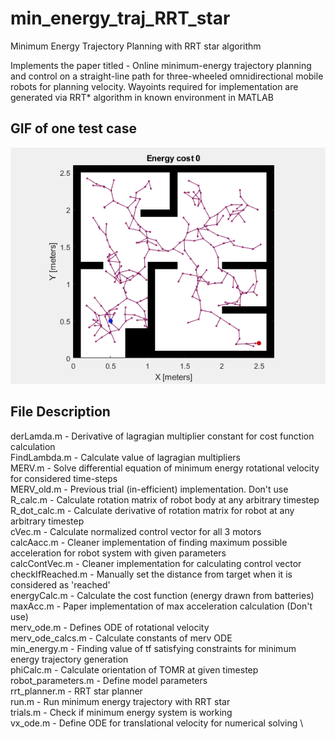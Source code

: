 # min_energy_traj_RRT_star
Minimum Energy Trajectory Planning with RRT star algorithm

Implements the paper titled - Online minimum-energy trajectory planning and control on a straight-line path for three-wheeled omnidirectional mobile robots for planning velocity. Wayoints required for implementation are generated via RRT* algorithm in known environment in MATLAB

## GIF of one test case
![RRT star with minimum energy trajectory planning](https://github.com/AccGen99/min_energy_traj_RRT_star/blob/main/rrtPath.gif)

## File Description
derLamda.m - Derivative of lagragian multiplier constant for cost function calculation \
FindLambda.m - Calculate value of lagragian multipliers \
MERV.m - Solve differential equation of minimum energy rotational velocity for considered time-steps \
MERV_old.m - Previous trial (in-efficient) implementation. Don't use \
R_calc.m - Calculate rotation matrix of robot body at any arbitrary timestep \
R_dot_calc.m - Calculate derivative of rotation matrix for robot at any arbitrary timestep \
cVec.m - Calculate normalized control vector for all 3 motors \
calcAacc.m - Cleaner implementation of finding maximum possible acceleration for robot system with given parameters \
calcContVec.m - Cleaner implementation for calculating control vector \
checkIfReached.m - Manually set the distance from target when it is considered as 'reached' \
energyCalc.m - Calculate the cost function (energy drawn from batteries) \
maxAcc.m - Paper implementation of max acceleration calculation (Don't use) \
merv_ode.m - Defines ODE of rotational velocity \
merv_ode_calcs.m - Calculate constants of merv ODE \
min_energy.m - Finding value of tf satisfying constraints for minimum energy trajectory generation \
phiCalc.m - Calculate orientation of TOMR at given timestep \
robot_parameters.m - Define model parameters \
rrt_planner.m - RRT star planner \
run.m - Run minimum energy trajectory with RRT star \
trials.m - Check if minimum energy system is working \
vx_ode.m - Define ODE for translational velocity for numerical solving \
